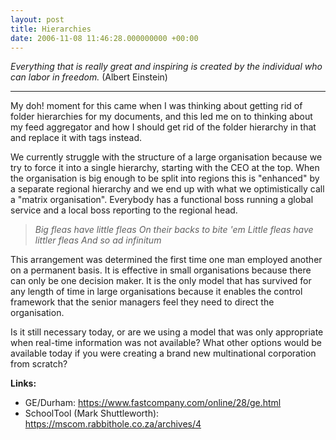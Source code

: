 ```yaml
---
layout: post
title: Hierarchies
date: 2006-11-08 11:46:28.000000000 +00:00
---
```

<em>Everything that is really great and inspiring is created by the individual who can labor in freedom.</em> (Albert Einstein)

<hr /> My doh! moment for this came when I was thinking about getting rid of folder hierarchies for my documents, and this led me on to thinking about my feed aggregator and how I should get rid of the folder hierarchy in that and replace it with tags instead.

We currently struggle with the structure of a large organisation because we try to force it into a single hierarchy, starting with the CEO at the top. When the organisation is big enough to be split into regions this is "enhanced" by a separate regional hierarchy and we end up with what we optimistically call a "matrix organisation". Everybody has a functional boss running a global service and a local boss reporting to the regional head.
<blockquote> <em>Big fleas have little fleas
On their backs to bite 'em
Little fleas have littler fleas
And so ad infinitum</em></blockquote>
This arrangement was determined the first time one man employed another on a permanent basis. It is effective in small organisations because there can only be one decision maker. It is the only model that has survived for any length of time in large organisations because it enables the control framework that the senior managers feel they need to direct the organisation.

Is it still necessary today, or are we using a model that was only appropriate when real-time information was not available? What other options would be available today if you were creating a brand new multinational corporation from scratch?

<strong>Links:</strong>
<ul>
	<li>GE/Durham: <a href="https://www.fastcompany.com/online/28/ge.html" target="_blank" title="(external link)">https://www.fastcompany.com/online/28/ge.html</a></li>
	<li>SchoolTool (Mark Shuttleworth): <a href="https://mscom.rabbithole.co.za/archives/4" target="_blank" title="(external link)">https://mscom.rabbithole.co.za/archives/4</a></li>
</ul>
